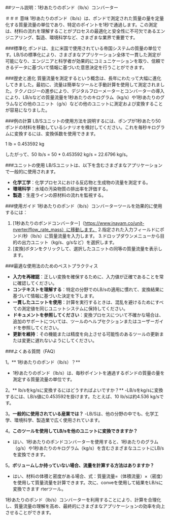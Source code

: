 ##ツール説明：1秒あたりのポンド（lb/s）コンバーター

＃＃＃ 意味
1秒あたりのポンド（lb/s）は、ポンドで測定された質量の量を定量化する質量流量の単位であり、特定のポイントを1秒で通過します。この測定は、材料の流れを理解することがプロセスの最適化と安全性に不可欠であるエンジニアリング、製造、環境科学など、さまざまな業界で重要です。

###標準化
ポンドは、主に米国で使用されている帝国システムの質量の単位です。LB/Sの標準化により、さまざまなアプリケーション全体で一貫した測定が可能になり、エンジニアと科学者が効果的にコミュニケーションを取り、信頼できるデータに基づいて情報に基づいた意思決定を行うことができます。

###歴史と進化
質量流量を測定するという概念は、長年にわたって大幅に進化してきました。最初に、流量は簡単なツールと手動計算を使用して測定されました。テクノロジーの進歩により、デジタルフローメーターとコンバーターの導入により、LB/sなどの質量流量を1秒あたりのキログラム（kg/s）や1秒あたりのグラムなどの他のユニット（g/s）などの他のユニットに測定および変換することが容易になりました。

###例の計算
LB/Sユニットの使用方法を説明するには、ポンプが1秒あたり50ポンドの材料を移動しているシナリオを検討してください。これを毎秒キログラムに変換するには、変換係数を使用できます。

1 lb = 0.453592 kg

したがって、50 lb/s = 50 * 0.453592 kg/s = 22.6796 kg/s。

###ユニットの使用
LB/Sユニットは、以下を含むさまざまなアプリケーションで一般的に使用されます。
-  **化学工学**：化学プロセスにおける反応物と生成物の流量を測定する。
-  **環境科学**：水域の汚染物質の排出率を評価する。
-  **製造**：生産ラインの原材料の流れを監視する。

###使用ガイド
1秒あたりのポンド（lb/s）コンバーターツールを効果的に使用するには：
1. [1秒あたりのポンドコンバーター]（https://www.inayam.co/unit-nverter/flow_rate_mass）に移動します。
2.指定された入力フィールドにポンド/秒（lb/s）に質量流量を入力します。
3.ドロップダウンメニューから目的の出力ユニット（kg/s、g/sなど）を選択します。
4. [変換]ボタンをクリックして、選択したユニットの同等の質量流量を表示します。

###最適な使用法のためのベストプラクティス
-  **入力を再確認**：正しい変換を確保するために、入力値が正確であることを常に確認してください。
-  **コンテキストを理解する**：特定の分野でのLB/sの適用に慣れて、変換結果に基づいて情報に基づいた決定を下します。
-  **一貫したユニットを使用**：計算を実行するときは、混乱を避けるためにすべての測定値を同じユニットシステムに保持してください。
-  **ドキュメントを参照してください**：変換プロセスについて不確かな場合は、追加のサポートについては、ツールのヘルプセクションまたはユーザーガイドを参照してください。
-  **更新を維持**：その機能または精度を向上させる可能性のあるツールの更新または変更に遅れないようにしてください。

###よくある質問（FAQ）

1。** 1秒あたりのポンド（lb/s）？**
-  1秒あたりのポンド（lb/s）は、毎秒ポイントを通過するポンドの質量の量を測定する質量流量の単位です。

2。** lb/sをkg/sに変換するにはどうすればよいですか？**
-LB/sをkg/sに変換するには、LB/s値に0.453592を掛けます。たとえば、10 lb/sは約4.536 kg/sです。

3。**一般的に使用されている産業では？**
-LB/Sは、他の分野の中でも、化学工学、環境科学、製造業で広く使用されています。

4。**このツールを使用してLB/sを他のユニットに変換できますか？**
- はい、1秒あたりのポンドコンバーターを使用すると、1秒あたりのグラム（g/s）や1秒あたりのキログラム（kg/s）を含むさまざまなユニットにLB/sを変換できます。

5。**ボリュームしか持っていない場合、流量を計算する方法はありますか？**
- はい、材料の体積と密度がある場合、式：質量流量=（体積流量）×（密度）を使用して質量流量を計算できます。次に、conveを使用して結果をLB/sに変換できます rterツール。

1秒あたりのポンド（lb/s）コンバーターを利用することにより、計算を合理化し、質量流量の理解を高め、最終的にさまざまなアプリケーションの効率を向上させることができます。